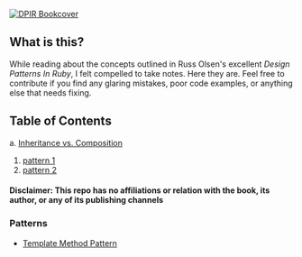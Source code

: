 [![DPIR Bookcover](http://ihumanable.com/blog/wp-content/uploads/2009/11/design-patterns-in-ruby-226x300.jpg "Design Patterns In Ruby")](http://www.amazon.com/Design-Patterns-Ruby-Russ-Olsen/dp/0321490452/ref=sr_1_1?ie=UTF8&qid=1389297510&sr=8-1&keywords=patterns+ruby)

## What is this?

While reading about the concepts outlined in Russ Olsen's excellent *Design Patterns In Ruby*, I felt compelled to take notes. Here they are. Feel free to contribute if you find any glaring mistakes, poor code examples, or anything else that needs fixing.

## Table of Contents

a. [Inheritance vs. Composition](themes/inheritance-vs-composition.md)

1. [pattern 1]()
2. [pattern 2]()

#### Disclaimer: This repo has no affiliations or relation with the book, its author, or any of its publishing channels

### Patterns

- [Template Method Pattern](/patterns/template.md)
